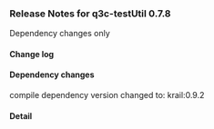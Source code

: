 ### Release Notes for q3c-testUtil 0.7.8

Dependency changes only

#### Change log



#### Dependency changes

   compile dependency version changed to: krail:0.9.2

#### Detail

